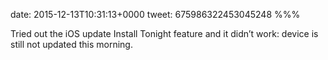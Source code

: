 date: 2015-12-13T10:31:13+0000
tweet: 675986322453045248
%%%

Tried out the iOS update Install Tonight feature and it didn’t work: device is still not updated this morning.

